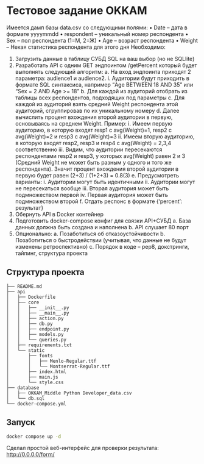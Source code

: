 # Тестовое задание OKKAM

Имеется дамп базы data.csv со следующими полями:
•	Date – дата в формате yyyymmdd
•	respondent – уникальный номер респондента
•	Sex – пол респондента (1=М, 2=Ж)
•	Age – возраст респондента
•	Weight – Некая статистика респондента для этого дня
Необходимо:
1.	Загрузить данные в таблицу СУБД SQL на ваш выбор (но не SQLlite)
2.	Разработать API с одним GET эндпоинтом /getPercent который будет выполнять следующий алгоритм:
a.	На вход эндпоинта приходят 2 параметра: audience1 и audience2.
i.	Аудитории будут приходить в формате SQL синтаксиса, например “Age BETWEEN 18 AND 35” или “Sex = 2 AND Age >= 18”
b.	Для каждой из аудиторий отобрать из таблицы всех респондентов, подходящих под параметры
c.	Для каждой из аудиторий взять средний Weight респондента этой аудиторий, сгруппировав по их уникальному номеру
d.	Далее вычислить процент вхождения второй аудитории в первую, основываясь на среднем Weight. Пример:
i.	Имеем первую аудиторию, в которую входят 
resp1 с avg(Weight)=1, resp2 с avg(Weight)=2 и resp3 с avg(Weight)=3
ii.	Имеем вторую аудиторию, в которую входят
resp2, resp3 и resp4 с avg(Weight) = 2,3,4 соответственно
iii.	Видим, что аудитории пересекаются респондентами resp2 и resp3, у которых avg(Weight) равен 2 и 3 (Средний Weight не может быть разным у одного и того же респондента).
Значит процент вхождения второй аудитории в первую 
будет равен (2+3) / (1+2+3) = 0.8(3)
e.	Предусмотреть варианты:
i.	Аудитории могут быть идентичными
ii.	Аудитории могут не пересекаться вообще
iii.	Вторая аудитория может быть подмножеством первой
iv.	Первая аудитория может быть подмножеством второй 
f.	Отдать респонс в формате {‘percent’: результат} 
3.	Обернуть API в Docker контейнер
4.	Подготовить docker-compose конфиг для связки API+СУБД
a.	База данных должна быть создана и наполнена
b.	API слушает 80 порт
5.	Опционально:
a.	Позаботиться об отказоустойчивости
b.	Позаботиться о быстродействии (учитывая, что данные не будут изменены ретроспективно)
c.	Порядок в коде – pep8, докстринги, тайпинг, структура проекта


## Структура проекта

```
├── README.md
├── api
│   ├── Dockerfile
│   ├── core
│   │   ├── __init__.py
│   │   ├── __main__.py
│   │   ├── action.py
│   │   ├── db.py
│   │   ├── endpoint.py
│   │   ├── models.py
│   │   └── queries.py
│   ├── requirements.txt
│   └── static
│       ├── fonts
│       │   ├── Menlo-Regular.ttf
│       │   └── Montserrat-Regular.ttf
│       ├── index.html
│       ├── main.js
│       └── style.css
├── database
│   ├── OKKAM_Middle Python Developer_data.csv
│   └── db.sql
└── docker-compose.yml
```

## Запуск

```bash
docker compose up -d
```

Сделал простой веб-интерфейс для проверки результата: http://0.0.0.0/form/
